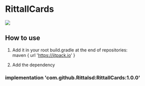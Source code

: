 # RittallCards
[![](https://jitpack.io/v/Rittalsd/RittallCards.svg)](https://jitpack.io/#Rittalsd/RittallCards)



## How to use

1. Add it in your root build.gradle at the end of repositories: <br />
maven { url 'https://jitpack.io' }

2. Add the dependency

### implementation 'com.github.Rittalsd:RittallCards:1.0.0'
